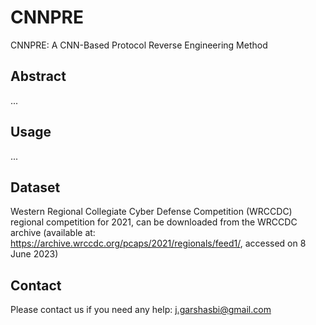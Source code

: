 # CNNPRE
CNNPRE: A CNN-Based Protocol Reverse Engineering Method

## Abstract
...

## Usage
...

## Dataset
Western Regional Collegiate Cyber Defense Competition (WRCCDC) regional competition for 2021, can be downloaded from the WRCCDC archive (available at: https://archive.wrccdc.org/pcaps/2021/regionals/feed1/, accessed on 8 June 2023)

## Contact
Please contact us if you need any help: j.garshasbi@gmail.com
